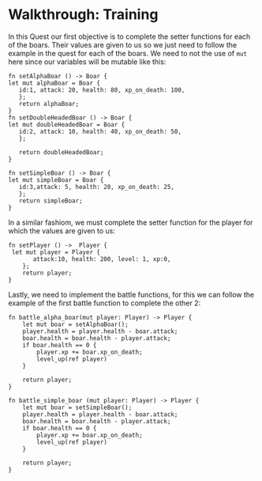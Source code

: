 # Walkthrough: Training

In this Quest our first objective is to complete the setter functions for each of the boars. Their values are given to us so we just need to follow the example in the quest for each of the boars. We need to not the use of `mut` here since our variables will be mutable like this:
 ~~~  
fn setAlphaBoar () -> Boar {
 let mut alphaBoar = Boar {
    id:1, attack: 20, health: 80, xp_on_death: 100,
    };
    return alphaBoar;
}
fn setDoubleHeadedBoar () -> Boar {
 let mut doubleHeadedBoar = Boar {
    id:2, attack: 10, health: 40, xp_on_death: 50,
    };

    return doubleHeadedBoar;
}

fn setSimpleBoar () -> Boar {
 let mut simpleBoar = Boar {
    id:3,attack: 5, health: 20, xp_on_death: 25,
    };
    return simpleBoar;
}
 ~~~  

In a similar fashiom, we must complete the setter function for the player for which the values are given to us:

~~~  
fn setPlayer () ->  Player {
 let mut player = Player {
       attack:10, health: 200, level: 1, xp:0,
    };
    return player; 
}
~~~  



Lastly, we need to implement the battle functions, for this we can follow the example of the first battle function to complete the other 2:
~~~  
fn battle_alpha_boar(mut player: Player) -> Player {
    let mut boar = setAlphaBoar();
    player.health = player.health - boar.attack;
    boar.health = boar.health - player.attack;
    if boar.health == 0 {
        player.xp += boar.xp_on_death;
        level_up(ref player)
    }

    return player;
}
~~~  
~~~  
fn battle_simple_boar (mut player: Player) -> Player {
    let mut boar = setSimpleBoar();
    player.health = player.health - boar.attack;
    boar.health = boar.health - player.attack;
    if boar.health == 0 {
        player.xp += boar.xp_on_death;
        level_up(ref player)
    }

    return player;
}
 ~~~  
